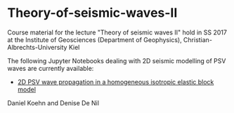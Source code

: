 # Theory-of-seismic-waves-II
Course material for the lecture "Theory of seismic waves II" hold in SS 2017 
at the Institute of Geosciences (Department of Geophysics), Christian-Albrechts-University Kiel

The following Jupyter Notebooks dealing with 2D seismic modelling of PSV waves are currently available:

* [2D PSV wave propagation in a homogeneous isotropic elastic block model](http://nbviewer.ipython.org/urls/github.com/daniel-koehn/Theory-of-seismic-waves-II/tree/master/8_PSV_Rayleigh_wave_modelling/1_2D_PSV_hom_block_model.ipynb)

Daniel Koehn and Denise De Nil
